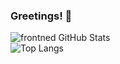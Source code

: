 ### Greetings! 👋
![frontned GitHub Stats](https://github-readme-stats.vercel.app/api?username=frontned&count_private=true&show_icons=true)
<br/>
![Top Langs](https://github-readme-stats.vercel.app/api/top-langs/?username=frontned)


<!--
**frontned/frontned** is a ✨ _special_ ✨ repository because its `README.md` (this file) appears on your GitHub profile.

Here are some ideas to get you started:

- 🔭 I’m currently working on ...
- 🌱 I’m currently learning ...
- 👯 I’m looking to collaborate on ...
- 🤔 I’m looking for help with ...
- 💬 Ask me about ...
- 📫 How to reach me: ...
- 😄 Pronouns: ...
- ⚡ Fun fact: ...
-->
